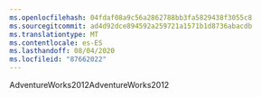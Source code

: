 ```yaml
---
ms.openlocfilehash: 04fdaf08a9c56a2862788bb3fa5829438f3055c8
ms.sourcegitcommit: ad4d92dce894592a259721a1571b1d8736abacdb
ms.translationtype: MT
ms.contentlocale: es-ES
ms.lasthandoff: 08/04/2020
ms.locfileid: "87662022"
---
```

<span data-ttu-id="b1e4f-101">AdventureWorks2012</span><span class="sxs-lookup"><span data-stu-id="b1e4f-101">AdventureWorks2012</span></span>
